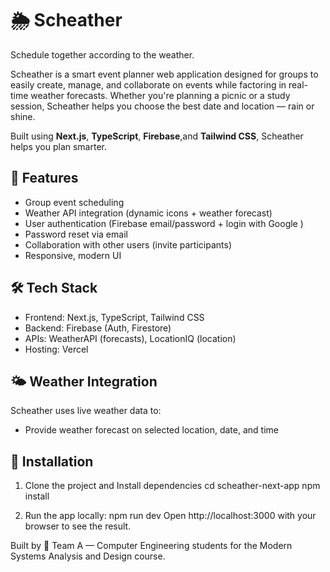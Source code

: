 # 🌦️ Scheather

Schedule together according to the weather.

Scheather is a smart event planner web application designed for groups to easily create, manage, and collaborate on events while factoring in real-time weather forecasts. Whether you're planning a picnic or a study session, Scheather helps you choose the best date and location — rain or shine. 

Built using **Next.js**, **TypeScript**, **Firebase**,and **Tailwind CSS**, Scheather helps you plan smarter.

## 🚀 Features
- Group event scheduling
- Weather API integration (dynamic icons + weather forecast)
- User authentication (Firebase email/password +  login with Google )
- Password reset via email
- Collaboration with other users (invite participants)
- Responsive, modern UI

## 🛠 Tech Stack
- Frontend: Next.js, TypeScript, Tailwind CSS
- Backend: Firebase (Auth, Firestore)
- APIs: WeatherAPI (forecasts), LocationIQ (location)
- Hosting: Vercel

## 🌤 Weather Integration
Scheather uses live weather data to:

- Provide weather forecast on selected location, date, and time

## 🧪 Installation

1. Clone the project and Install dependencies
   cd scheather-next-app
   npm install

2. Run the app locally:
   npm run dev
   Open http://localhost:3000 with your browser to see the result.


Built by 👥 Team A — Computer Engineering students for the Modern Systems Analysis and Design course.

